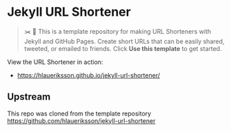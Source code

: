 # Jekyll URL Shortener<!-- omit in toc -->

> :scissors: :link: This is a template repository for making URL Shorteners with Jekyll and GitHub Pages. Create short URLs that can be easily shared, tweeted, or emailed to friends. Click **Use this template** to get started.

View the URL Shortener in action:

* <https://hlaueriksson.github.io/jekyll-url-shortener/>

## Upstream

This repo was cloned from the template repository https://github.com/hlaueriksson/jekyll-url-shortener
